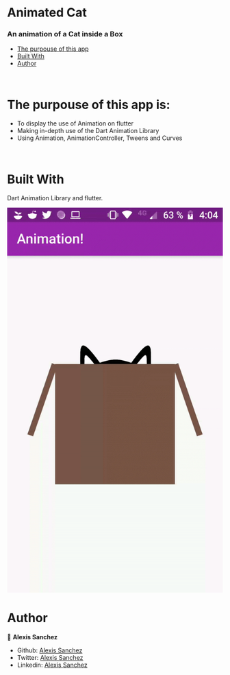 # Animated Cat
### An animation of a Cat inside a Box

* [The purpouse of this app](#The-purpouse-of-this-app)
* [Built With](#built-with)
* [Author](#author)

<br>

# The purpouse of this app is:

* To display the use of Animation on flutter
* Making in-depth use of the Dart Animation Library
* Using Animation, AnimationController, Tweens and Curves
<br>

# Built With

Dart Animation Library and flutter.


<img src="https://raw.githubusercontent.com/Psiale/Cat_inside_a_box/master/ezgif.com-video-to-gif.gif">

# Author

👤 **Alexis Sanchez**

- Github: [Alexis Sanchez](https://github.com/Psiale)
- Twitter: [Alexis Sanchez](https://twitter.com/TFH_)
- Linkedin: [Alexis Sanchez](https://www.linkedin.com/in/alexis-sanchez-dev/)
